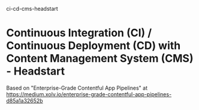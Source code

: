 ci-cd-cms-headstart
# Continuous Integration (CI) / Continuous Deployment (CD) with Content Management System (CMS) - Headstart

Based on "Enterprise-Grade Contentful App Pipelines" at https://medium.xolv.io/enterprise-grade-contentful-app-pipelines-d85a1a32652b

